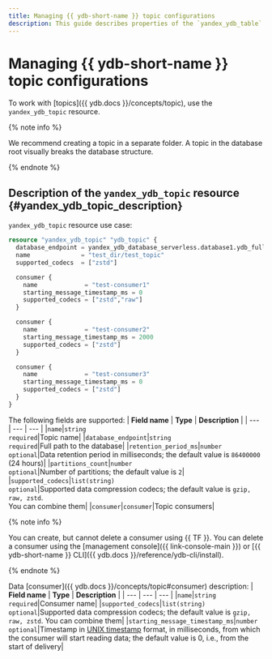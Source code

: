 ```yaml
---
title: Managing {{ ydb-short-name }} topic configurations
description: This guide describes properties of the `yandex_ydb_table` resource for managing {{ ydb-short-name }} topic configurations.
---
```


# Managing {{ ydb-short-name }} topic configurations

To work with [topics]({{ ydb.docs }}/concepts/topic), use the `yandex_ydb_topic` resource.

{% note info %}

We recommend creating a topic in a separate folder. A topic in the database root visually breaks the database structure.

{% endnote %}

## Description of the `yandex_ydb_topic` resource {#yandex_ydb_topic_description}

`yandex_ydb_topic` resource use case:

```tf
resource "yandex_ydb_topic" "ydb_topic" {
  database_endpoint = yandex_ydb_database_serverless.database1.ydb_full_endpoint  # example of connecting to a DB
  name              = "test_dir/test_topic"
  supported_codecs  = ["zstd"]

  consumer {
    name             = "test-consumer1"
    starting_message_timestamp_ms = 0
    supported_codecs = ["zstd","raw"]
  }

  consumer {
    name             = "test-consumer2"
    starting_message_timestamp_ms = 2000
    supported_codecs = ["zstd"]
  }

  consumer {
    name             = "test-consumer3"
    starting_message_timestamp_ms = 0
    supported_codecs = ["zstd"]
  }
}
```

The following fields are supported:
| **Field name** | **Type** | **Description** |
| --- | --- | --- |
|`name`|`string`<br>`required`|Topic name|
|`database_endpoint`|`string`<br>`required`|Full path to the database|
|`retention_period_ms`|`number`<br>`optional`|Data retention period in milliseconds; the default value is `86400000` (24 hours)|
|`partitions_count`|`number`<br>`optional`|Number of partitions; the default value is `2`|
|`supported_codecs`|`list(string)`<br>`optional`|Supported data compression codecs; the default value is `gzip, raw, zstd`.<br>You can combine them|
|`consumer`|`consumer`|Topic consumers|

{% note info %}

You can create, but cannot delete a consumer using {{ TF }}. You can delete a consumer using the [management console]({{ link-console-main }}) or [{{ ydb-short-name }} CLI]({{ ydb.docs }}/reference/ydb-cli/install).

{% endnote %}

Data [consumer]({{ ydb.docs }}/concepts/topic#consumer) description:
| **Field name** | **Type** | **Description** |
| --- | --- | --- |
|`name`|`string`<br>`required`|Consumer name|
|`supported_codecs`|`list(string)`<br>`optional`|Supported data compression codecs; the default value is `gzip, raw, zstd`. You can combine them|
|`starting_message_timestamp_ms`|`number`<br>`optional`|Timestamp in [UNIX timestamp](https://ru.wikipedia.org/wiki/Unix-время) format, in milliseconds, from which the consumer will start reading data; the default value is 0, i.e., from the start of delivery|
